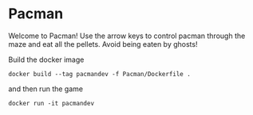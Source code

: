 # Pacman

Welcome to Pacman!
Use the arrow keys to control pacman through the maze and eat all the pellets. Avoid being eaten by ghosts!

Build the docker image
````
docker build --tag pacmandev -f Pacman/Dockerfile .
````
and then run the game 
``````
docker run -it pacmandev 
``````
